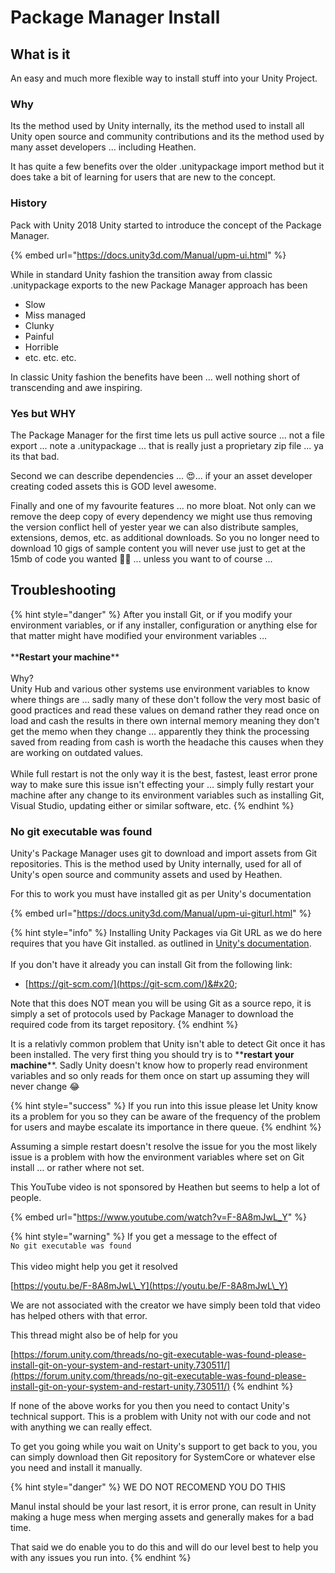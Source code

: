 # Package Manager Install

## What is it

An easy and much more flexible way to install stuff into your Unity Project.

### Why

Its the method used by Unity internally, its the method used to install all Unity open source and community contributions and its the method used by many asset developers … including Heathen.

It has quite a few benefits over the older .unitypackage import method but it does take a bit of learning for users that are new to the concept.

### History

Pack with Unity 2018 Unity started to introduce the concept of the Package Manager.

{% embed url="https://docs.unity3d.com/Manual/upm-ui.html" %}

While in standard Unity fashion the transition away from classic .unitypackage exports to the new Package Manager approach has been

* Slow
* Miss managed
* Clunky
* Painful
* Horrible
* etc. etc. etc.

In classic Unity fashion the benefits have been ... well nothing short of transcending and awe inspiring.

### Yes but WHY

The Package Manager for the first time lets us pull active source ... not a file export ... note a .unitypackage ... that is really just a proprietary zip file ... ya its that bad.

Second we can describe dependencies ... 😍... if your an asset developer creating coded assets this is GOD level awesome.

Finally and one of my favourite features ... no more bloat. Not only can we remove the deep copy of every dependency we might use thus removing the version conflict hell of yester year we can also distribute samples, extensions, demos, etc. as additional downloads. So you no longer need to download 10 gigs of sample content you will never use just to get at the 15mb of code you wanted 🤩💖 ... unless you want to of course ...&#x20;

## Troubleshooting

{% hint style="danger" %}
After you install Git, or if you modify your environment variables, or if any installer, configuration or anything else for that matter might have modified your environment variables … \
\
\*\***Restart your machine**\*\*\
\
Why?\
Unity Hub and various other systems use environment variables to know where things are … sadly many of these don't follow the very most basic of good practices and read these values on demand rather they read once on load and cash the results in there own internal memory meaning they don't get the memo when they change … apparently they think the processing saved from reading from cash is worth the headache this causes when they are working on outdated values.\
\
While full restart is not the only way it is the best, fastest, least error prone way to make sure this issue isn't effecting your … simply fully restart your machine after any change to its environment variables such as installing Git, Visual Studio, updating either or similar software, etc.
{% endhint %}

### No git executable was found

Unity's Package Manager uses git to download and import assets from Git repositories. This is the method used by Unity internally, used for all of Unity's open source and community assets and used by Heathen.

For this to work you must have installed git as per Unity's documentation

{% embed url="https://docs.unity3d.com/Manual/upm-ui-giturl.html" %}

{% hint style="info" %}
Installing Unity Packages via Git URL as we do here requires that you have Git installed. as outlined in [Unity's documentation](https://docs.unity3d.com/Manual/upm-ui-giturl.html).\
\
If you don't have it already you can install Git from the following link:

* [https://git-scm.com/](https://git-scm.com/)&#x20;

Note that this does NOT mean you will be using Git as a source repo, it is simply a set of protocols used by Package Manager to download the required code from its target repository.
{% endhint %}

It is a relativly common problem that Unity isn't able to detect Git once it has been installed. The very first thing you should try is to \*\***restart your machine**\*\*. Sadly Unity doesn't know how to properly read environment variables and so only reads for them once on start up assuming they will never change :joy:

{% hint style="success" %}
If you run into this issue please let Unity know its a problem for you so they can be aware of the frequency of the problem for users and maybe escalate its importance in there queue.
{% endhint %}

Assuming a simple restart doesn't resolve the issue for you the most likely issue is a problem with how the environment variables where set on Git install … or rather where not set.

This YouTube video is not sponsored by Heathen but seems to help a lot of people.

{% embed url="https://www.youtube.com/watch?v=F-8A8mJwL_Y" %}

{% hint style="warning" %}
If you get a message to the effect of \
`No git executable was found`\
\
This video might help you get it resolved

[https://youtu.be/F-8A8mJwL\_Y](https://youtu.be/F-8A8mJwL\_Y)



We are not associated with the creator we have simply been told that video has helped others with that error.



This thread might also be of help for you

[https://forum.unity.com/threads/no-git-executable-was-found-please-install-git-on-your-system-and-restart-unity.730511/](https://forum.unity.com/threads/no-git-executable-was-found-please-install-git-on-your-system-and-restart-unity.730511/)
{% endhint %}

If none of the above works for you then you need to contact Unity's technical support. This is a problem with Unity not with our code and not with anything we can really effect.



To get you going while you wait on Unity's support to get back to you, you can simply download then Git repository for SystemCore or whatever else you need and install it manually.

{% hint style="danger" %}
WE DO NOT RECOMEND YOU DO THIS



Manul instal should be your last resort, it is error prone, can result in Unity making a huge mess when merging assets and generally makes for a bad time.



That said we do enable you to do this and will do our level best to help you with any issues you run into.
{% endhint %}

